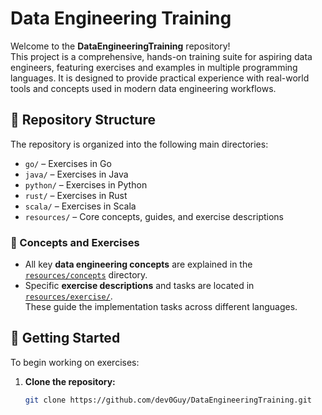 # Data Engineering Training

Welcome to the **DataEngineeringTraining** repository!  
This project is a comprehensive, hands-on training suite for aspiring data engineers, featuring exercises and examples in multiple programming languages. It is designed to provide practical experience with real-world tools and concepts used in modern data engineering workflows.

## 📁 Repository Structure

The repository is organized into the following main directories:

- `go/` – Exercises in Go
- `java/` – Exercises in Java
- `python/` – Exercises in Python
- `rust/` – Exercises in Rust
- `scala/` – Exercises in Scala
- `resources/` – Core concepts, guides, and exercise descriptions

### 🧠 Concepts and Exercises

- All key **data engineering concepts** are explained in the [`resources/concepts`](concepts) directory.
- Specific **exercise descriptions** and tasks are located in [`resources/exercise/`](resources/exercise/).  
  These guide the implementation tasks across different languages.

## 🚀 Getting Started

To begin working on exercises:

1. **Clone the repository:**
   ```bash
   git clone https://github.com/dev0Guy/DataEngineeringTraining.git
